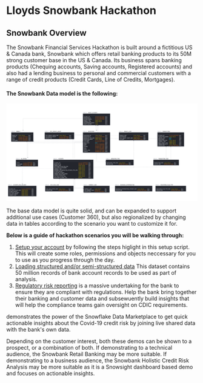# Lloyds Snowbank Hackathon

## Snowbank Overview
The Snowbank Financial Services Hackathon is built around a fictitious US & Canada bank, Snowbank which offers retail banking products to its 50M strong customer base in the US & Canada. Its business spans banking products (Chequing accounts, Saving accounts, Registered accounts) and also had a lending business to personal and commercial customers with a range of credit products (Credit Cards, Line of Credits, Mortgages).

#### The Snowbank Data model is the following:
![Snowbank_Data_Model](images/Snowbank_data_model.png)

The base data model is quite solid, and can be expanded to support additional use cases (Customer 360), but also regionalized by changing data in tables according to the scenario you want to customize it for.

**Below is a guide of hackathon scenarios you will be walking through:**
  1. [Setup your account]() by following the steps higlight in this setup script. This will create some roles, permissions and objects neccessary for you to use as you progress through the day. 
  2. [Loading structured and/or semi-structured data](https://github.com/snowflakecorp/frostbytes/tree/main/Industry%20-%20Financial%20Services/Snowbank/Snowbank%20Retail%20Banking) This dataset contains 50 million records of bank account records to be used as part of analysis.
  2. [Regulatory risk reporting](https://github.com/snowflakecorp/frostbytes/tree/main/Industry%20-%20Financial%20Services/Snowbank/Snowbank%20Holistic%20Credit%20Risk%20Analysis) is a massive undertaking for the bank to ensure they are compliant with regulations. Help the bank bring together their banking and customer data and subsewuently build insights that will help the compliance teams gain oversight on CDIC requirements.  
  
  demonstrates the power of the Snowflake Data Marketplace to get quick actionable insights about the Covid-19 credit risk by joining live shared data with the bank's own data.

Depending on the customer interest, both these demos can be shown to a prospect, or a combination of both. If demonstrating to a technical audience, the Snowbank Retail Banking may be more suitable. If demonstrating to a business audience, the Snowbank Holistic Credit Risk Analysis may be more suitable as it is a Snowsight dashboard based demo and focuses on actionable insights.
